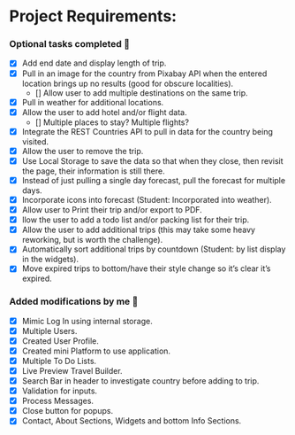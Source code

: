 # Project Requirements:

### Optional tasks completed 💬
- [x] Add end date and display length of trip.
- [x] Pull in an image for the country from Pixabay API when the entered location brings up no results (good for obscure localities).
    - [] Allow user to add multiple destinations on the same trip.
- [x] Pull in weather for additional locations.
- [x] Allow the user to add hotel and/or flight data.
    - [] Multiple places to stay? Multiple flights?
- [x] Integrate the REST Countries API to pull in data for the country being visited.
- [x] Allow the user to remove the trip.
- [x] Use Local Storage to save the data so that when they close, then revisit the page, their information is still there.
- [x] Instead of just pulling a single day forecast, pull the forecast for multiple days.
- [x] Incorporate icons into forecast (Student: Incorporated into weather).
- [x] Allow user to Print their trip and/or export to PDF.
- [x] llow the user to add a todo list and/or packing list for their trip.
- [x] Allow the user to add additional trips (this may take some heavy reworking, but is worth the challenge).
- [x] Automatically sort additional trips by countdown (Student: by list display in the widgets).
- [x] Move expired trips to bottom/have their style change so it’s clear it’s expired.
### Added modifications by me 💬
- [x] Mimic Log In using internal storage.
- [x] Multiple Users.
- [x] Created User Profile.
- [x] Created mini Platform to use application.
- [x] Multiple To Do Lists.
- [x] Live Preview Travel Builder.
- [x] Search Bar in header to investigate country before adding to trip.
- [x] Validation for inputs.
- [x] Process Messages.
- [x] Close button for popups.
- [x] Contact, About Sections, Widgets and bottom Info Sections.